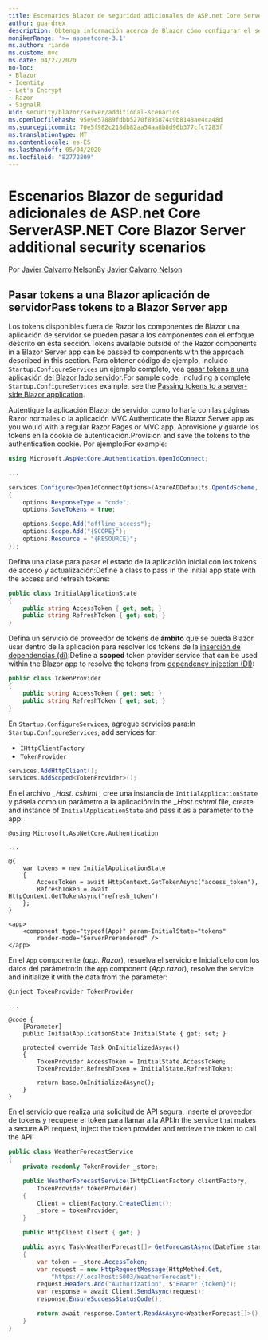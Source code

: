 ```yaml
---
title: Escenarios Blazor de seguridad adicionales de ASP.net Core Server
author: guardrex
description: Obtenga información acerca de Blazor cómo configurar el servidor para escenarios de seguridad adicionales.
monikerRange: '>= aspnetcore-3.1'
ms.author: riande
ms.custom: mvc
ms.date: 04/27/2020
no-loc:
- Blazor
- Identity
- Let's Encrypt
- Razor
- SignalR
uid: security/blazor/server/additional-scenarios
ms.openlocfilehash: 95e9e57889fdbb5270f895874c9b8148ae4ca48d
ms.sourcegitcommit: 70e5f982c218db82aa54aa8b8d96b377cfc7283f
ms.translationtype: MT
ms.contentlocale: es-ES
ms.lasthandoff: 05/04/2020
ms.locfileid: "82772809"
---
```

# <a name="aspnet-core-blazor-server-additional-security-scenarios"></a><span data-ttu-id="4cb79-103">Escenarios Blazor de seguridad adicionales de ASP.net Core Server</span><span class="sxs-lookup"><span data-stu-id="4cb79-103">ASP.NET Core Blazor Server additional security scenarios</span></span>

<span data-ttu-id="4cb79-104">Por [Javier Calvarro Nelson](https://github.com/javiercn)</span><span class="sxs-lookup"><span data-stu-id="4cb79-104">By [Javier Calvarro Nelson](https://github.com/javiercn)</span></span>

## <a name="pass-tokens-to-a-blazor-server-app"></a><span data-ttu-id="4cb79-105">Pasar tokens a una Blazor aplicación de servidor</span><span class="sxs-lookup"><span data-stu-id="4cb79-105">Pass tokens to a Blazor Server app</span></span>

<span data-ttu-id="4cb79-106">Los tokens disponibles fuera de Razor los componentes de Blazor una aplicación de servidor se pueden pasar a los componentes con el enfoque descrito en esta sección.</span><span class="sxs-lookup"><span data-stu-id="4cb79-106">Tokens available outside of the Razor components in a Blazor Server app can be passed to components with the approach described in this section.</span></span> <span data-ttu-id="4cb79-107">Para obtener código de ejemplo, incluido `Startup.ConfigureServices` un ejemplo completo, vea [pasar tokens a una aplicación del Blazor lado servidor](https://github.com/javiercn/blazor-server-aad-sample).</span><span class="sxs-lookup"><span data-stu-id="4cb79-107">For sample code, including a complete `Startup.ConfigureServices` example, see the [Passing tokens to a server-side Blazor application](https://github.com/javiercn/blazor-server-aad-sample).</span></span>

<span data-ttu-id="4cb79-108">Autentique la aplicación Blazor de servidor como lo haría con las páginas Razor normales o la aplicación MVC.</span><span class="sxs-lookup"><span data-stu-id="4cb79-108">Authenticate the Blazor Server app as you would with a regular Razor Pages or MVC app.</span></span> <span data-ttu-id="4cb79-109">Aprovisione y guarde los tokens en la cookie de autenticación.</span><span class="sxs-lookup"><span data-stu-id="4cb79-109">Provision and save the tokens to the authentication cookie.</span></span> <span data-ttu-id="4cb79-110">Por ejemplo:</span><span class="sxs-lookup"><span data-stu-id="4cb79-110">For example:</span></span>

```csharp
using Microsoft.AspNetCore.Authentication.OpenIdConnect;

...

services.Configure<OpenIdConnectOptions>(AzureADDefaults.OpenIdScheme, options =>
{
    options.ResponseType = "code";
    options.SaveTokens = true;

    options.Scope.Add("offline_access");
    options.Scope.Add("{SCOPE}");
    options.Resource = "{RESOURCE}";
});
```

<span data-ttu-id="4cb79-111">Defina una clase para pasar el estado de la aplicación inicial con los tokens de acceso y actualización:</span><span class="sxs-lookup"><span data-stu-id="4cb79-111">Define a class to pass in the initial app state with the access and refresh tokens:</span></span>

```csharp
public class InitialApplicationState
{
    public string AccessToken { get; set; }
    public string RefreshToken { get; set; }
}
```

<span data-ttu-id="4cb79-112">Defina un servicio de proveedor de tokens de **ámbito** que se pueda Blazor usar dentro de la aplicación para resolver los tokens de la [inserción de dependencias (di)](xref:blazor/dependency-injection):</span><span class="sxs-lookup"><span data-stu-id="4cb79-112">Define a **scoped** token provider service that can be used within the Blazor app to resolve the tokens from [dependency injection (DI)](xref:blazor/dependency-injection):</span></span>

```csharp
public class TokenProvider
{
    public string AccessToken { get; set; }
    public string RefreshToken { get; set; }
}
```

<span data-ttu-id="4cb79-113">En `Startup.ConfigureServices`, agregue servicios para:</span><span class="sxs-lookup"><span data-stu-id="4cb79-113">In `Startup.ConfigureServices`, add services for:</span></span>

* `IHttpClientFactory`
* `TokenProvider`

```csharp
services.AddHttpClient();
services.AddScoped<TokenProvider>();
```

<span data-ttu-id="4cb79-114">En el archivo *_Host. cshtml* , cree una instancia de `InitialApplicationState` y pásela como un parámetro a la aplicación:</span><span class="sxs-lookup"><span data-stu-id="4cb79-114">In the *_Host.cshtml* file, create and instance of `InitialApplicationState` and pass it as a parameter to the app:</span></span>

```cshtml
@using Microsoft.AspNetCore.Authentication

...

@{
    var tokens = new InitialApplicationState
    {
        AccessToken = await HttpContext.GetTokenAsync("access_token"),
        RefreshToken = await HttpContext.GetTokenAsync("refresh_token")
    };
}

<app>
    <component type="typeof(App)" param-InitialState="tokens" 
        render-mode="ServerPrerendered" />
</app>
```

<span data-ttu-id="4cb79-115">En el `App` componente (*app. Razor*), resuelva el servicio e Inicialícelo con los datos del parámetro:</span><span class="sxs-lookup"><span data-stu-id="4cb79-115">In the `App` component (*App.razor*), resolve the service and initialize it with the data from the parameter:</span></span>

```razor
@inject TokenProvider TokenProvider

...

@code {
    [Parameter]
    public InitialApplicationState InitialState { get; set; }

    protected override Task OnInitializedAsync()
    {
        TokenProvider.AccessToken = InitialState.AccessToken;
        TokenProvider.RefreshToken = InitialState.RefreshToken;

        return base.OnInitializedAsync();
    }
}
```

<span data-ttu-id="4cb79-116">En el servicio que realiza una solicitud de API segura, inserte el proveedor de tokens y recupere el token para llamar a la API:</span><span class="sxs-lookup"><span data-stu-id="4cb79-116">In the service that makes a secure API request, inject the token provider and retrieve the token to call the API:</span></span>

```csharp
public class WeatherForecastService
{
    private readonly TokenProvider _store;

    public WeatherForecastService(IHttpClientFactory clientFactory, 
        TokenProvider tokenProvider)
    {
        Client = clientFactory.CreateClient();
        _store = tokenProvider;
    }

    public HttpClient Client { get; }

    public async Task<WeatherForecast[]> GetForecastAsync(DateTime startDate)
    {
        var token = _store.AccessToken;
        var request = new HttpRequestMessage(HttpMethod.Get, 
            "https://localhost:5003/WeatherForecast");
        request.Headers.Add("Authorization", $"Bearer {token}");
        var response = await Client.SendAsync(request);
        response.EnsureSuccessStatusCode();

        return await response.Content.ReadAsAsync<WeatherForecast[]>();
    }
}
```
